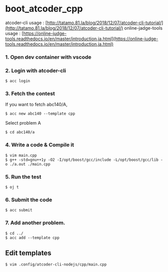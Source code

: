 # boot_atcoder_cpp

atcoder-cli usage : [http://tatamo.81.la/blog/2018/12/07/atcoder-cli-tutorial/](http://tatamo.81.la/blog/2018/12/07/atcoder-cli-tutorial/)
online-jadge-tools usage : [https://online-judge-tools.readthedocs.io/en/master/introduction.ja.html](https://online-judge-tools.readthedocs.io/en/master/introduction.ja.html)

### 1. Open dev container with vscode
### 2. Login with atcoder-cli
```
$ acc login
```
### 3. Fetch the contest
If you want to fetch abc140/A, 
```
$ acc new abc140 --template cpp
```
Select problem A
```
$ cd abc140/a
```
### 4. Write a code & Compile it

```
$ vim main.cpp
$ g++ -std=gnu++1y -O2 -I/opt/boost/gcc/include -L/opt/boost/gcc/lib -o ./a.out ./main.cpp
```
### 5. Run the test
```
$ oj t
```
### 6. Submit the code
```
$ acc submit
```
### 7. Add another problem.
```
$ cd ../
$ acc add --template cpp
```

## Edit templates

```
$ vim .config/atcoder-cli-nodejs/cpp/main.cpp
```
